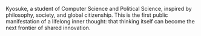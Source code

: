 Kyosuke, a student of Computer Science and Political Science, inspired by philosophy, society, and global citizenship. This is the first public manifestation of a lifelong inner thought: that thinking itself can become the next frontier of shared innovation.
